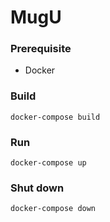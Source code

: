 # MugU

### Prerequisite
- Docker

### Build
```
docker-compose build
```

### Run
```
docker-compose up
```

### Shut down
```
docker-compose down
```

